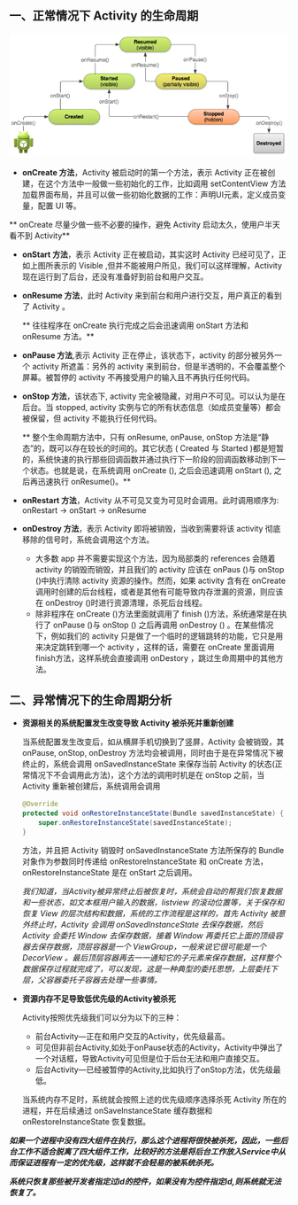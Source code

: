 ## 一、正常情况下 Activity 的生命周期
 ![LifeCycle](ActivityLifeCycle.png)

* **onCreate 方法**，Activity 被启动时的第一个方法，表示 Activity 正在被创建，在这个方法中一般做一些初始化的工作，比如调用 setContentView 方法加载界面布局，并且可以做一些初始化数据的工作：声明UI元素，定义成员变量，配置 UI 等。

 ** onCreate 尽量少做一些不必要的操作，避免 Activity 启动太久，使用户半天看不到 Activity**

* **onStart 方法**，表示 Activity 正在被启动，其实这时 Activity 已经可见了，正如上图所表示的 Visible ,但并不能被用户所见，我们可以这样理解，Activity 现在运行到了后台，还没有准备好到前台和用户交互。

* **onResume 方法**，此时 Activity 来到前台和用户进行交互，用户真正的看到了 Activity 。

    ** 往往程序在 onCreate 执行完成之后会迅速调用 onStart 方法和 onResume 方法。**

* **onPause 方法**,表示 Activity 正在停止，该状态下，activity 的部分被另外一个 activity 所遮盖：另外的 activity 来到前台，但是半透明的，不会覆盖整个屏幕。被暂停的 activity 不再接受用户的输入且不再执行任何代码。

* **onStop 方法**，该状态下, activity 完全被隐藏，对用户不可见。可以认为是在后台。当 stopped, activity 实例与它的所有状态信息（如成员变量等）都会被保留，但 activity 不能执行任何代码。

    ** 整个生命周期方法中，只有 onResume, onPause, onStop 方法是“静态”的，既可以存在较长的时间的。其它状态 ( Created 与 Started )都是短暂的，系统快速的执行那些回调函数并通过执行下一阶段的回调函数移动到下一个状态。也就是说，在系统调用 onCreate (), 之后会迅速调用 onStart (), 之后再迅速执行 onResume()。**

* **onRestart 方法**，Activity 从不可见又变为可见时会调用。此时调用顺序为: onRestart -> onStart -> onResume

* **onDestroy 方法**，表示 Activity 即将被销毁，当收到需要将该 activity 彻底移除的信号时，系统会调用这个方法。
    - 大多数 app 并不需要实现这个方法，因为局部类的 references 会随着 activity 的销毁而销毁，并且我们的 activity 应该在 onPaus ()与 onStop ()中执行清除 activity 资源的操作。然而，如果 activity 含有在 onCreate 调用时创建的后台线程，或者是其他有可能导致内存泄漏的资源，则应该在 onDestroy ()时进行资源清理，杀死后台线程。
    - 除非程序在 onCreate ()方法里面就调用了 finish ()方法，系统通常是在执行了 onPause ()与 onStop () 之后再调用 onDestroy () 。在某些情况下，例如我们的 activity 只是做了一个临时的逻辑跳转的功能，它只是用来决定跳转到哪一个 activity ，这样的话，需要在 onCreate 里面调用finish方法，这样系统会直接调用 onDestory ，跳过生命周期中的其他方法。

## 二、异常情况下的生命周期分析

* **资源相关的系统配置发生改变导致 Activity 被杀死并重新创建**

    当系统配置发生改变后，如从横屏手机切换到了竖屏，Activity 会被销毁，其 onPause, onStop, onDestroy 方法均会被调用，同时由于是在异常情况下被终止的，系统会调用 onSavedInstanceState 来保存当前 Activity 的状态(正常情况下不会调用此方法)，这个方法的调用时机是在 onStop 之前，当 Activity 重新被创建后，系统调用会调用
    ```Java
    @Override
    protected void onRestoreInstanceState(Bundle savedInstanceState) {
        super.onRestoreInstanceState(savedInstanceState);
    }
    ```
    方法，并且把 Activity 销毁时 onSavedInstanceState 方法所保存的 Bundle 对象作为参数同时传递给 onRestoreInstanceState 和 onCreate 方法，onRestoreInstanceState 是在 onStart 之后调用。

    *我们知道，当Activity被异常终止后被恢复时，系统会自动的帮我们恢复数据和一些状态，如文本框用户输入的数据，listview 的滚动位置等，关于保存和恢复 View 的层次结构和数据，系统的工作流程是这样的，首先 Activity 被意外终止时，Activity 会调用 onSavedInstanceState 去保存数据，然后 Activity 会委托 Window 去保存数据，接着 Window 再委托它上面的顶级容器去保存数据，顶层容器是一个 ViewGroup，一般来说它很可能是一个 DecorView 。最后顶层容器再去一一通知它的子元素来保存数据，这样整个数据保存过程就完成了，可以发现，这是一种典型的委托思想，上层委托下层，父容器委托子容器去处理一些事情。*

* **资源内存不足导致低优先级的Activity被杀死**

    Activity按照优先级我们可以分为以下的三种：
    - 前台Activity—正在和用户交互的Activity，优先级最高。
    - 可见但非前台Activity,如处于onPause状态的Activity，Activity中弹出了一个对话框，导致Activity可见但是位于后台无法和用户直接交互。
    - 后台Activity—已经被暂停的Activity,比如执行了onStop方法，优先级最低。

  当系统内存不足时，系统就会按照上述的优先级顺序选择杀死 Activity 所在的进程，并在后续通过 onSaveInstanceState 缓存数据和 onRestoreInstanceState 恢复数据。

 ***如果一个进程中没有四大组件在执行，那么这个进程将很快被杀死，因此，一些后台工作不适合脱离了四大组件工作，比较好的方法是将后台工作放入Service中从而保证进程有一定的优先级，这样就不会轻易的被系统杀死。***

 ***系统只恢复那些被开发者指定过id的控件，如果没有为控件指定id,则系统就无法恢复了。***
